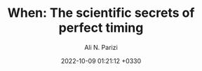 ---
layout: post
title: "When: The scientific secrets of perfect timing"
author: "Ali N. Parizi"
img: "/assets/images/posts/books/when/title.png"
date:   2022-10-09 01:21:12 +0330
categories: book self-help focus study-lessens
brief: "Deep work is the ability to focus without distraction on a cognitively demanding task. coined by the author on his popular blog Study Hacks, deep work will make you better at what you do, let you achieve more in less time and provide the sense of true fulfilment that comes from the mastery of a skill. In short, deep work is like a superpower in our increasingly competitive economy."
---